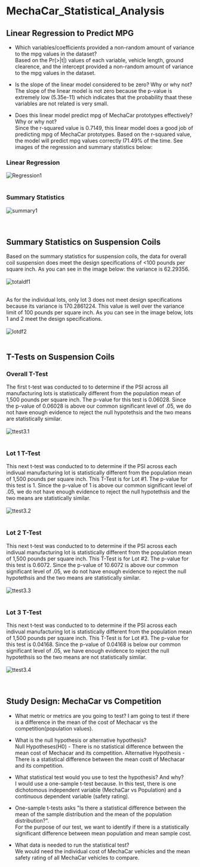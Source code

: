 # MechaCar_Statistical_Analysis

## Linear Regression to Predict MPG

- Which variables/coefficients provided a non-random amount of variance to the mpg values in the dataset? <br/>
Based on the Pr(>|t|) values of each variable, vehicle length, ground clearence, and the intercept provided a non-random amount of variance to the mpg values in the dataset. 

- Is the slope of the linear model considered to be zero? Why or why not? <br/>
The slope of the linear model is not zero because the p-value is extremely low (5.35e-11) which indicates that the probability thaat these variables are not related is very small.

- Does this linear model predict mpg of MechaCar prototypes effectively? Why or why not? <br/>
Since the r-squared value is 0.7149, this linear model does a good job of predicting mpg of MechaCar prototypes. Based on the r-squared value, the model will predict mpg values correctly l71.49% of the time. See images of the regression and summary statistics below: 

### Linear Regression
![Regression1](images/Regression1.png) <br/> <br/>

### Summary Statistics
![summary1](images/Summary1.png) <br/> <br/> <br/> 

## Summary Statistics on Suspension Coils

Based on the summary statistics for suspension coils, the data for overall coil suspension does meet the design specifications of <100 pounds per square inch. As you can see in the image below: the variance is 62.29356. <br/>
<br/> ![totaldf1](images/totaldf2.png) <br/> <br/>

As for the individual lots, only lot 3 does not meet design specifications because its variance is 170.2861224. This value is well over the variance limit of 100 pounds per square inch. As you can see in the image below, lots 1 and 2 meet the design specifications. <br/>
<br/> ![lotdf2](images/lotdf2.png) <br/> <br/> 

## T-Tests on Suspension Coils

### Overall T-Test
The first t-test was conducted to to determine if the PSI across all manufacturing lots is statistically different from the population mean of 1,500 pounds per square inch. The p-value for this test is 0.06028. Since the p-value of 0.06028 is above our common significant level of .05, we do not have enough evidence to reject the null hypotethsis and the two means are statistically similar. <br/>
<br/> ![ttest3.1](images/ttest3.1.png) <br/> <br/>

### Lot 1 T-Test
This next  t-test was conducted to to determine if the PSI across each indivual manufacturing lot is statistically different from the population mean of 1,500 pounds per square inch. This T-Test is for Lot #1. The p-value for this test is 1. Since the p-value of 1 is above our common significant level of .05, we do not have enough evidence to reject the null hypotethsis and the two means are statistically similar. <br/>
<br/> ![ttest3.2](images/ttest3.2.png) <br/> <br/> 

### Lot 2 T-Test
This next  t-test was conducted to to determine if the PSI across each indivual manufacturing lot is statistically different from the population mean of 1,500 pounds per square inch. This T-Test is for Lot #2. The p-value for this test is 0.6072. Since the p-value of 10.6072 is above our common significant level of .05, we do not have enough evidence to reject the null hypotethsis and the two means are statistically similar. <br/>
<br/> ![ttest3.3](images/ttest3.3.png) <br/> <br/> 

### Lot 3 T-Test
This next  t-test was conducted to to determine if the PSI across each indivual manufacturing lot is statistically different from the population mean of 1,500 pounds per square inch. This T-Test is for Lot #3. The p-value for this test is 0.04168. Since the p-value of 0.04168 is below our common significant level of .05, we have enough evidence to reject the null hypotethsis so the two means are not statistically similar. <br/>
<br/> ![ttest3.4](images/ttest3.4.png) <br/> <br/> <br/> 

## Study Design: MechaCar vs Competition
- What metric or metrics are you going to test?
I am going to test if there is a difference in the mean of the cost of Mechacar vs the competition(population values).

- What is the null hypothesis or alternative hypothesis? <br/>
Null Hypotheses(H0) - There is no statistical difference between the mean cost of Mechacar and its competition.
Alternative Hypothesis - There is a statistical difference between the mean costt of Mechacar and its competition. 

- What statistical test would you use to test the hypothesis? And why? <br/>
I would use a one-sample t-test because. In this test, there is one dichotomous independent variable (MechaCar vs Population) and a continuous dependent variable (safety rating). 

- One-sample t-tests asks "Is there a statistical difference between the mean of the sample distribution and the mean of the population distribution?". <br/> For the purpose of our test, we want to identify if there is a statistically significant difference between mean population and mean sample cost. 

- What data is needed to run the statistical test? <br/>
We would need the individual cost of MechaCar vehicles and the mean safety rating of all MechaCar vehicles to compare. 
